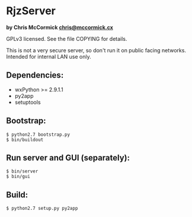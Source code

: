 # RjzServer

**by Chris McCormick <chris@mccormick.cx>**

GPLv3 licensed. See the file COPYING for details.

This is not a very secure server, so don't run it on public facing networks. Intended for internal LAN use only.

## Dependencies:

  - wxPython >= 2.9.1.1
  - py2app
  - setuptools

## Bootstrap:

    $ python2.7 bootstrap.py
    $ bin/buildout

## Run server and GUI (separately):

    $ bin/server
    $ bin/gui

## Build:

    $ python2.7 setup.py py2app
